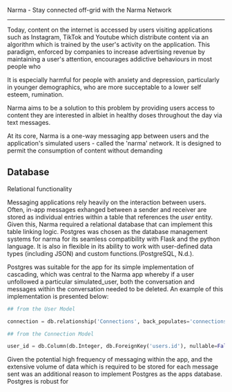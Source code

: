 Narma - Stay connected off-grid with the Narma Network

---

Today, content on the internet is accessed by users visiting applications such as Instagram, TikTok and Youtube which distribute content via an algorithm which is trained by the user's activity on the application. This paradigm, enforced by companies to increase advertising revenue by maintaining a user's attention, encourages addictive behaviours in most people who 

It is especially harmful for people with anxiety and depression, particularly in younger demographics, who are more succeptable to a lower self esteem, rumination. 

Narma aims to be a solution to this problem by providing users access to content they are interested in albiet in healthy doses throughout the day via text messages. 

At its core, Narma is a one-way messaging app between users and the application's simulated users - called the 'narma' network. It is designed to permit the consumption of content without demanding 

## Database 

Relational functionality 

Messaging applications rely heavily on the interaction between users. Often, in-app messages exhanged between a sender and receiver are stored as individual entries within a table that references the <em>user</em> entity. Given this, Narma required a relational database that can implement this table linking logic. Postgres was chosen as the database management systems for narma for its seamless compatibility with Flask and the python language. It is also in flexible in its ability to work with user-defined data types (including JSON) and custom functions.(PostgreSQL, N.d.). 


Postgres was suitable for the app for its simple implementation of cascading, which was central to the Narma app whereby if a user unfollowed a particular simulated_user, both the conversation and messages within the conversation needed to be deleted. An example of this implementation is presented below:

```python
## from the User Model

connection = db.relationship('Connections', back_populates='connections', cascade='all, delete')

## from the Connection Model

user_id = db.Column(db.Integer, db.ForeignKey('users.id'), nullable=False) 

```

Given the potential high frequency of messaging within the app, and the extensive volume of data which is required to be stored for each message sent was an additional reason to implement Postgres as the apps database. Postgres is robust for 

 